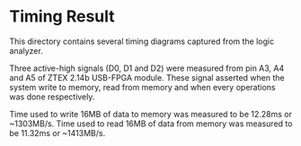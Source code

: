 # Timing Result

This directory contains several timing diagrams captured from the logic analyzer. 

Three active-high signals (D0, D1 and D2) were measured from pin A3, A4 and A5 of ZTEX 2.14b
USB-FPGA module. These signal asserted when the system write to memory, read from memory and
when every operations was done respectively.

Time used to write 16MB of data to memory was measured to be 12.28ms or ~1303MB/s.
Time used to read 16MB of data from memory was measured to be 11.32ms or ~1413MB/s.